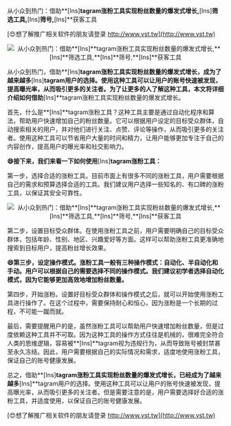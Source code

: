 从小众到热门：借助**[Ins]**tagram涨粉工具实现粉丝数量的爆发式增长,**[Ins]**筛选工具,**[Ins]**筛号,**[Ins]**获客工具

[😍想了解推广相关软件的朋友请登录 http://www.vst.tw](http://www.vst.tw)

 <center><img src="https://vst.tw/MP4/tuiguang/png/5.png" alt="从小众到热门：借助**[Ins]**tagram涨粉工具实现粉丝数量的爆发式增长,**[Ins]**筛选工具,**[Ins]**筛号,**[Ins]**获客工具"></center>

从小众到热门，借助**[Ins]**tagram涨粉工具实现粉丝数量的爆发式增长，成为了越来越多**[Ins]**tagram用户的选择。使用这种工具可以让用户的账号快速被发现，提高曝光率，从而吸引更多的关注者。为了让更多的人了解这种工具，本文将详细介绍如何借助**[Ins]**tagram涨粉工具实现粉丝数量的爆发式增长。

首先，什么是**[Ins]**tagram涨粉工具？这种工具主要是通过自动化程序和算法，帮助用户快速增加自己的粉丝数量。它可以根据用户设定的目标受众群体，自动搜索相关的用户，并对他们进行关注、点赞、评论等操作，从而吸引更多的关注者。使用这种工具可以节省用户大量的时间和精力，让用户能够更加专注于自己的内容创作，提高用户的曝光率和社交影响力。

**😄接下来，我们来看一下如何使用**[Ins]**tagram涨粉工具：**

第一步，选择合适的涨粉工具。目前市面上有很多不同的涨粉工具，用户需要根据自己的需求和预算选择合适的工具。我们建议用户选择一些知名的、有口碑的涨粉工具，以保证其安全可靠性。

 <center><img src="https://vst.tw/MP4/tuiguang/png/2.png" alt="从小众到热门：借助**[Ins]**tagram涨粉工具实现粉丝数量的爆发式增长,**[Ins]**筛选工具,**[Ins]**筛号,**[Ins]**获客工具"></center>

第二步，设置目标受众群体。在使用涨粉工具之前，用户需要明确自己的目标受众群体，包括年龄、性别、地区、兴趣爱好等方面。这样可以帮助涨粉工具更准确地搜索到目标用户，提高粉丝增长效果。

**😄第三步，设定操作模式。涨粉工具一般有三种操作模式：自动化、半自动化和手动。用户可以根据自己的需要选择不同的操作模式。我们建议初学者选择自动化模式，因为它能够更加高效地增加粉丝数量。**

第四步，开始涨粉。设置好目标受众群体和操作模式之后，就可以开始使用涨粉工具进行操作了。在这个过程中，需要保持耐心和恒心，因为涨粉是一个长期的过程，不可能一蹴而就。

最后，需要提醒用户的是，虽然涨粉工具可以帮助用户快速增加粉丝数量，但是过度依赖这种工具并不可取。因为这种工具的操作方式往往是机械的，很难完全符合人类的思维逻辑，容易被**[Ins]**tagram视为违规行为，从而导致账号被封禁甚至永久冻结。因此，用户需要根据自己的实际情况和需求，适度地使用涨粉工具，保证自己的账号健康发展。

总之，借助**[Ins]**tagram涨粉工具实现粉丝数量的爆发式增长，已经成为了越来越多**[Ins]**tagram用户的选择。使用这种工具可以让用户的账号快速被发现，提高曝光率，从而吸引更多的关注者。但是需要注意的是，用户需要选择好合适的涨粉工具，并适度使用，以保证自己的账号健康发展。

[😍想了解推广相关软件的朋友请登录 http://www.vst.tw](http://www.vst.tw)



